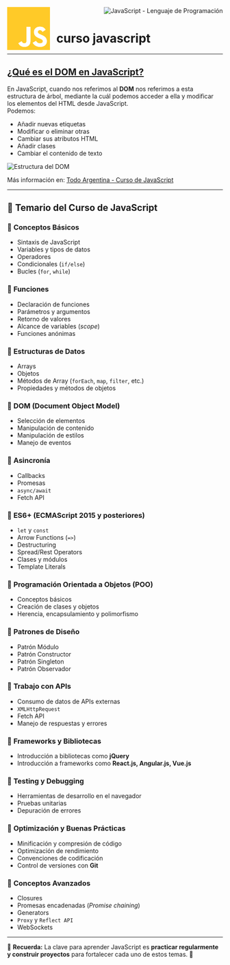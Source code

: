 <div align="right"> 
     <img src="https://github.com/judali05/JAVASCRIPT/blob/main/javascript_logo.png" 
     style="width: 100px; height: 100px; margin-right: 15px;" align="left">  
</div> 
<div align="right"> 
    <img src="https://img.shields.io/badge/javascript-lenguaje%20de%20programacion-fff700?style=for-the-badge&logo=javascript&labelColor=080808" 
         alt="JavaScript - Lenguaje de Programación">     
</div>  

# curso javascript




---

## [¿Qué es el DOM en JavaScript?](https://lenguajejs.com/javascript/dom/que-es/)

En JavaScript, cuando nos referimos al **DOM** nos referimos a esta estructura de árbol, mediante la cuál podemos acceder a ella y modificar los elementos del HTML desde JavaScript.  
Podemos:  
- Añadir nuevas etiquetas  
- Modificar o eliminar otras  
- Cambiar sus atributos HTML  
- Añadir clases  
- Cambiar el contenido de texto  

![Estructura del DOM](https://github.com/judali05/JAVASCRIPT/assets/129390687/6c094ff8-64c1-4a39-a2af-56c07a2d314e)  

Más información en: [Todo Argentina - Curso de JavaScript](https://www.todo-argentina.net/cursos/javascript/pagina2.php)  

---

## 📌 Temario del Curso de JavaScript

### 🔹 **Conceptos Básicos**
- Sintaxis de JavaScript  
- Variables y tipos de datos  
- Operadores  
- Condicionales (`if/else`)  
- Bucles (`for`, `while`)  

### 🔹 **Funciones**
- Declaración de funciones  
- Parámetros y argumentos  
- Retorno de valores  
- Alcance de variables (*scope*)  
- Funciones anónimas  

### 🔹 **Estructuras de Datos**
- Arrays  
- Objetos  
- Métodos de Array (`forEach`, `map`, `filter`, etc.)  
- Propiedades y métodos de objetos  

### 🔹 **DOM (Document Object Model)**
- Selección de elementos  
- Manipulación de contenido  
- Manipulación de estilos  
- Manejo de eventos  

### 🔹 **Asincronía**
- Callbacks  
- Promesas  
- `async/await`  
- Fetch API  

### 🔹 **ES6+ (ECMAScript 2015 y posteriores)**
- `let` y `const`  
- Arrow Functions (`=>`)  
- Destructuring  
- Spread/Rest Operators  
- Clases y módulos  
- Template Literals  

### 🔹 **Programación Orientada a Objetos (POO)**
- Conceptos básicos  
- Creación de clases y objetos  
- Herencia, encapsulamiento y polimorfismo  

### 🔹 **Patrones de Diseño**
- Patrón Módulo  
- Patrón Constructor  
- Patrón Singleton  
- Patrón Observador  

### 🔹 **Trabajo con APIs**
- Consumo de datos de APIs externas  
- `XMLHttpRequest`  
- Fetch API  
- Manejo de respuestas y errores  

### 🔹 **Frameworks y Bibliotecas**
- Introducción a bibliotecas como **jQuery**  
- Introducción a frameworks como **React.js, Angular.js, Vue.js**  

### 🔹 **Testing y Debugging**
- Herramientas de desarrollo en el navegador  
- Pruebas unitarias  
- Depuración de errores  

### 🔹 **Optimización y Buenas Prácticas**
- Minificación y compresión de código  
- Optimización de rendimiento  
- Convenciones de codificación  
- Control de versiones con **Git**  

### 🔹 **Conceptos Avanzados**
- Closures  
- Promesas encadenadas (*Promise chaining*)  
- Generators  
- `Proxy` y `Reflect API`  
- WebSockets  

---

📌 **Recuerda:** La clave para aprender JavaScript es **practicar regularmente y construir proyectos** para fortalecer cada uno de estos temas. 🚀



